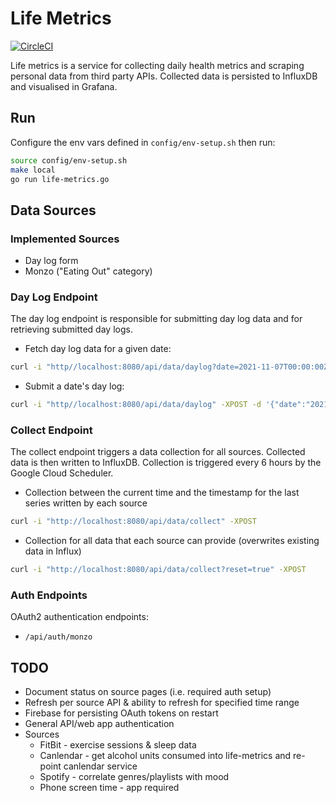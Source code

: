 # Life Metrics

[![CircleCI](https://circleci.com/gh/jemgunay/life-metrics/tree/master.svg?style=svg)](https://circleci.com/gh/jemgunay/life-metrics/tree/master)

Life metrics is a service for collecting daily health metrics and scraping personal data from third party APIs. Collected data is persisted to InfluxDB and visualised in Grafana.  

## Run

Configure the env vars defined in `config/env-setup.sh` then run:

```bash
source config/env-setup.sh
make local
go run life-metrics.go
```

## Data Sources

### Implemented Sources

* Day log form
* Monzo ("Eating Out" category)

### Day Log Endpoint

The day log endpoint is responsible for submitting day log data and for retrieving submitted day logs.

* Fetch day log data for a given date:
```bash
curl -i "http//localhost:8080/api/data/daylog?date=2021-11-07T00:00:00Z" -XGET
```

* Submit a date's day log:
```bash
curl -i "http//localhost:8080/api/data/daylog" -XPOST -d '{"date":"2021-11-07T00:00:00Z","notes":"","metrics":{"general_mood":7,"diet_quality":3,"water_intake":4,"caffeine_intake":0,"exercise":false,"meditation":false}}'
```

### Collect Endpoint

The collect endpoint triggers a data collection for all sources. Collected data is then written to InfluxDB. Collection is triggered every 6 hours by the Google Cloud Scheduler.  

* Collection between the current time and the timestamp for the last series written by each source   
```bash
curl -i "http://localhost:8080/api/data/collect" -XPOST
```

* Collection for all data that each source can provide (overwrites existing data in Influx)
```bash
curl -i "http://localhost:8080/api/data/collect?reset=true" -XPOST
```

### Auth Endpoints

OAuth2 authentication endpoints:

* `/api/auth/monzo`

## TODO

* Document status on source pages (i.e. required auth setup)
* Refresh per source API & ability to refresh for specified time range
* Firebase for persisting OAuth tokens on restart
* General API/web app authentication
* Sources
  * FitBit - exercise sessions & sleep data 
  * Canlendar - get alcohol units consumed into life-metrics and re-point canlendar service
  * Spotify - correlate genres/playlists with mood
  * Phone screen time - app required